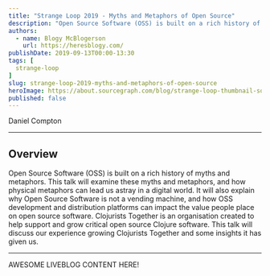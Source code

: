 ```yaml
---
title: "Strange Loop 2019 - Myths and Metaphors of Open Source"
description: "Open Source Software (OSS) is built on a rich history of myths and metaphors. This talk will examine these myths and metaphors, and how physical metaphors can lead us astray in a digital world. It will also explain why Open Source Software is not a vending machine, and how OSS development and distribution platforms can impact the value people place on open source software. Clojurists Together is an organisation created to help support and grow critical open source Clojure software. This talk will discuss our experience growing Clojurists Together and some insights it has given us."
authors:
  - name: Blogy McBlogerson
    url: https://heresblogy.com/
publishDate: 2019-09-13T00:00-13:30
tags: [
  strange-loop
]
slug: strange-loop-2019-myths-and-metaphors-of-open-source
heroImage: https://about.sourcegraph.com/blog/strange-loop-thumbnail-square-v2.jpg
published: false
---
```


<div className="container p-0 liveblog-presenters d-flex w-100 text-center">
  <div className="row m-0 w-100">
      <p className=" mr-12 m-0 w-100">
        <span className="liveblog-presenters__name">Daniel Compton</span>
        <a href="https://twitter.com/danielwithmusic" target="_blank" title="Twitter"><i className="fa fa-twitter pr-2"></i></a>
        <a href="https://github.com/danielcompton" target="_blank" title="GitHub"><i className="fa fa-github pr-2"></i></a>
        <a href="https://danielcompton.net/" target="_blank" title="Speaker's site"><i className="fa fa-globe pr-2"></i></a>
      </p>
  </div>
</div>

---

## Overview

Open Source Software (OSS) is built on a rich history of myths and metaphors. This talk will examine these myths and metaphors, and how physical metaphors can lead us astray in a digital world. It will also explain why Open Source Software is not a vending machine, and how OSS development and distribution platforms can impact the value people place on open source software. Clojurists Together is an organisation created to help support and grow critical open source Clojure software. This talk will discuss our experience growing Clojurists Together and some insights it has given us.

---

AWESOME LIVEBLOG CONTENT HERE!
